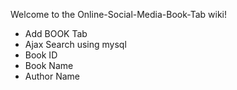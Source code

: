 Welcome to the Online-Social-Media-Book-Tab wiki!




* Add BOOK Tab
* Ajax Search using mysql
* Book ID
* Book Name
* Author Name